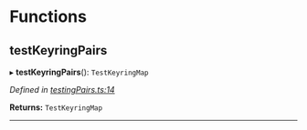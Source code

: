 

# Functions

<a id="testkeyringpairs"></a>

##  testKeyringPairs

▸ **testKeyringPairs**(): `TestKeyringMap`

*Defined in [testingPairs.ts:14](https://github.com/polkadot-js/common/blob/d47b865/packages/keyring/src/testingPairs.ts#L14)*

**Returns:** `TestKeyringMap`

___

